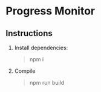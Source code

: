 # Progress Monitor

## Instructions

1. Install dependencies:
    > npm i
2. Compile
    > npm run build